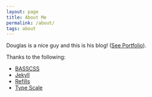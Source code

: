 ```yaml
---
layout: page
title: About Me
permalink: /about/
tags: about
---
```


Douglas is a nice guy and this is his blog!
([See Portfolio](https://issuu.com/douglasvaleirolopes/docs/portfolio_online)).


Thanks to the following:

* [BASSCSS](http://basscss.com)
* [Jekyll](http://jekyllrb.com)
* [Refills](http://refills.bourbon.io/)
* [Type Scale](http://type-scale.com/)

